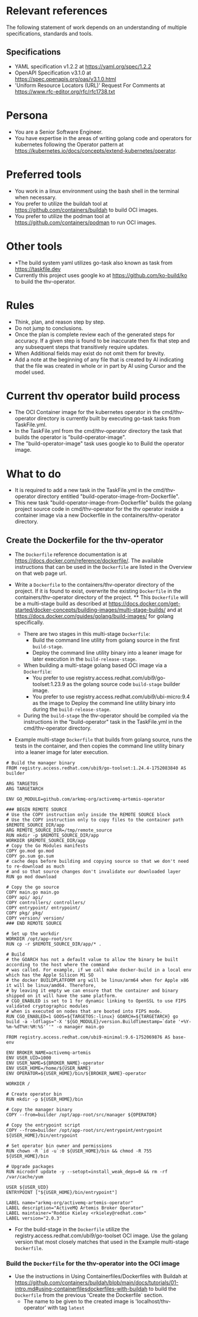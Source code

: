 # Relevant references

The following statement of work depends on an understanding of multiple specifications, standards and tools.

## Specifications

* YAML specification v1.2.2 at https://yaml.org/spec/1.2.2
* OpenAPI Specification v3.1.0 at https://spec.openapis.org/oas/v3.1.0.html
* 'Uniform Resource Locators (URL)' Request For Comments at https://www.rfc-editor.org/rfc/rfc1738.txt 

# Persona

* You are a Senior Software Engineer.
* You have expertise in the areas of writing golang code and operators for kubernetes following the Operator pattern at https://kubernetes.io/docs/concepts/extend-kubernetes/operator.

# Preferred tools

* You work in a linux environment using the bash shell in the terminal when necessary.
* You prefer to utilize the buildah tool at https://github.com/containers/buildah to build OCI images.
* You prefer to utilize the podman tool at https://github.com/containers/podman to run OCI images.


# Other tools

* *The build system yaml utilizes go-task also known as task from https://taskfile.dev
* Currently this project uses google ko at https://github.com/ko-build/ko to build the thv-operator.


# Rules

* Think, plan, and reason step by step.
* Do not jump to conclusions. 
* Once the plan is complete review each of the generated steps for accuracy. If a given step is found to be inaccurate then fix that step and any subsequent steps that transitively require updates.
* When Additional fields may exist do not omit them for brevity.
* Add a note at the beginning of any file that is created by AI indicating that the file was created in whole or in part by AI using Cursor and the model used.

# Current thv operator build process

* The OCI Container image for the kubernetes operator in the cmd/thv-operator directory is currently built by executing go-task tasks from TaskFile.yml. 
* In the TaskFile.yml from the cmd/thv-operator directory the task that builds the operator is "build-operator-image".
* The "build-operator-image" task uses google ko to Build the operator image.

# What to do

* It is required to add a new task in the TaskFile.yml in the cmd/thv-operator directory entitled "build-operator-image-from-Dockerfile".
* This new task "build-operator-image-from-Dockerfile" builds the golang project source code in cmd/thv-operator for the thv operator inside a container image via a new Dockerfile in the containers/thv-operator directory.


## Create the Dockerfile for the thv-operator

* The `Dockerfile` reference documentation is at https://docs.docker.com/reference/dockerfile/. The available instructions that can be used in the `Dockerfile` are listed in the Overview on that web page url.

* Write a `Dockerfile` to the containers/thv-operator directory of the project. If it is found to exist, overwrite the existing `Dockerfile` in the containers/thv-operator directory of the project.
** This `Dockerfile` will be a multi-stage build as described at https://docs.docker.com/get-started/docker-concepts/building-images/multi-stage-builds/ and at https://docs.docker.com/guides/golang/build-images/ for golang specifically.
  * There are two stages in this multi-stage `Dockerfile`:
    * Build the command line utility from golang source in the first `build-stage`.
    * Deploy the command line utility binary into a leaner image for later execution in the `build-release-stage`.
  * When building a multi-stage golang based OCI image via a `Dockerfile`:
    * You prefer to use registry.access.redhat.com/ubi9/go-toolset:1.23.9 as the golang source code `build-stage` builder image.
    * You prefer to use registry.access.redhat.com/ubi9/ubi-micro:9.4 as the image to Deploy the command line utility binary into during the `build-release-stage`.
  * During the `build-stage` the thv-operator should be compiled via the instructions in the "build-operator" task in the TaskFile.yml in the cmd/thv-operator directory.  

* Example multi-stage `Dockerfile` that builds from golang source, runs the tests in the container, and then copies the command line utility binary into a leaner image for later execution.
```
# Build the manager binary
FROM registry.access.redhat.com/ubi9/go-toolset:1.24.4-1752083840 AS builder

ARG TARGETOS
ARG TARGETARCH

ENV GO_MODULE=github.com/arkmq-org/activemq-artemis-operator

### BEGIN REMOTE SOURCE
# Use the COPY instruction only inside the REMOTE SOURCE block
# Use the COPY instruction only to copy files to the container path $REMOTE_SOURCE_DIR/app
ARG REMOTE_SOURCE_DIR=/tmp/remote_source
RUN mkdir -p $REMOTE_SOURCE_DIR/app
WORKDIR $REMOTE_SOURCE_DIR/app
# Copy the Go Modules manifests
COPY go.mod go.mod
COPY go.sum go.sum
# cache deps before building and copying source so that we don't need to re-download as much
# and so that source changes don't invalidate our downloaded layer
RUN go mod download

# Copy the go source
COPY main.go main.go
COPY api/ api/
COPY controllers/ controllers/
COPY entrypoint/ entrypoint/
COPY pkg/ pkg/
COPY version/ version/
### END REMOTE SOURCE

# Set up the workdir
WORKDIR /opt/app-root/src
RUN cp -r $REMOTE_SOURCE_DIR/app/* .

# Build
# the GOARCH has not a default value to allow the binary be built according to the host where the command
# was called. For example, if we call make docker-build in a local env which has the Apple Silicon M1 SO
# the docker BUILDPLATFORM arg will be linux/arm64 when for Apple x86 it will be linux/amd64. Therefore,
# by leaving it empty we can ensure that the container and binary shipped on it will have the same platform.
# CGO_ENABLED is set to 1 for dynamic linking to OpenSSL to use FIPS validated cryptographic modules
# when is executed on nodes that are booted into FIPS mode.
RUN CGO_ENABLED=1 GOOS=${TARGETOS:-linux} GOARCH=${TARGETARCH} go build -a -ldflags="-X '${GO_MODULE}/version.BuildTimestamp=`date '+%Y-%m-%dT%H:%M:%S'`'" -o manager main.go

FROM registry.access.redhat.com/ubi9-minimal:9.6-1752069876 AS base-env

ENV BROKER_NAME=activemq-artemis
ENV USER_UID=1000
ENV USER_NAME=${BROKER_NAME}-operator
ENV USER_HOME=/home/${USER_NAME}
ENV OPERATOR=${USER_HOME}/bin/${BROKER_NAME}-operator

WORKDIR /

# Create operator bin
RUN mkdir -p ${USER_HOME}/bin

# Copy the manager binary
COPY --from=builder /opt/app-root/src/manager ${OPERATOR}

# Copy the entrypoint script
COPY --from=builder /opt/app-root/src/entrypoint/entrypoint ${USER_HOME}/bin/entrypoint

# Set operator bin owner and permissions
RUN chown -R `id -u`:0 ${USER_HOME}/bin && chmod -R 755 ${USER_HOME}/bin

# Upgrade packages
RUN microdnf update -y --setopt=install_weak_deps=0 && rm -rf /var/cache/yum

USER ${USER_UID}
ENTRYPOINT ["${USER_HOME}/bin/entrypoint"]

LABEL name="arkmq-org/activemq-artemis-operator"
LABEL description="ActiveMQ Artemis Broker Operator"
LABEL maintainer="Roddie Kieley <rkieley@redhat.com>"
LABEL version="2.0.3"
```
* For the build-stage in the `Dockerfile` utilize the registry.access.redhat.com/ubi9/go-toolset OCI image. Use the golang version that most closely matches that used in the Example multi-stage `Dockerfile`.

### Build the `Dockerfile` for the thv-operator into the OCI image

* Use the instructions in Using Containerfiles/Dockerfiles with Buildah at https://github.com/containers/buildah/blob/main/docs/tutorials/01-intro.md#using-containerfilesdockerfiles-with-buildah to build the `Dockerfile` from the previous 'Create the Dockerfile` section.
  * The name to be given to the created image is 'localhost/thv-operator' with tag `latest`

